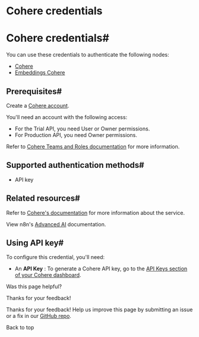 # Cohere credentials

[ ](https://github.com/n8n-io/n8n-docs/edit/main/docs/integrations/builtin/credentials/cohere.md "Edit this page")

# Cohere credentials#

You can use these credentials to authenticate the following nodes:

  * [Cohere](../../cluster-nodes/sub-nodes/n8n-nodes-langchain.lmcohere/)
  * [Embeddings Cohere](../../cluster-nodes/sub-nodes/n8n-nodes-langchain.embeddingscohere/)



## Prerequisites#

Create a [Cohere account](https://cohere.com/).

You'll need an account with the following access:

  * For the Trial API, you need User or Owner permissions.
  * For Production API, you need Owner permissions.



Refer to [Cohere Teams and Roles documentation](https://docs.cohere.com/reference/teams-and-roles) for more information.

## Supported authentication methods#

  * API key



## Related resources#

Refer to [Cohere's documentation](https://docs.cohere.com/reference/about) for more information about the service.

View n8n's [Advanced AI](../../../../advanced-ai/) documentation.

## Using API key#

To configure this credential, you'll need:

  * An **API Key** : To generate a Cohere API key, go to the [API Keys section of your Cohere dashboard](https://dashboard.cohere.com/api-keys).

Was this page helpful? 

Thanks for your feedback! 

Thanks for your feedback! Help us improve this page by submitting an issue or a fix in our [GitHub repo](https://github.com/n8n-io/n8n-docs). 

Back to top 
